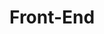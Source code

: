 # Front-End
<!DOCTYPE html>
<html lang="pt-BR">
<head>
    <meta charset="UTF-8">
    <title>Verificação de Nota</title>
</head>
<body>
    <script>
        let nota = parseFloat(prompt("Digite sua nota (0 a 10):"));

        if (nota === 10) {
            prompt("PARABÉNS! Você fechou com DEZZZZZZ!");
        } 
        else if (nota >= 7 && nota <10) {
            prompt(" Parabéns, você arrasou!");
        } 
        else if (nota >= 4 && nota <6) {
            prompt("Você está de recuperaçãooooo.");
        } 
        else if (nota >= 1 && nota <4) {
            prompt("Rodou bb. Mas não desanima! Ano que vem você passa!");
        } 
        else if(nota >=11 && nota <0){
            prompt("Digite a sua nota de 0 a 10.");
        }
    </script>
</body>
</html>
